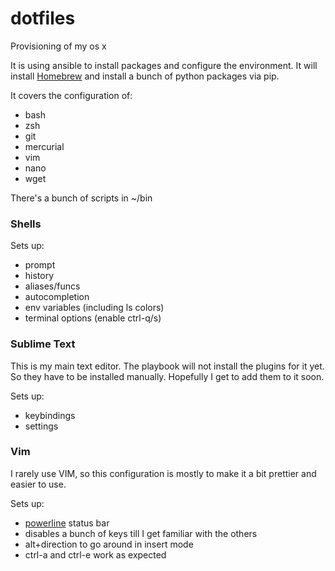 dotfiles
========

Provisioning of my os x

It is using ansible to install packages and configure the environment.
It will install [Homebrew](http://brew.sh) and install a bunch of python
packages via pip.


It covers the configuration of:
  * bash
  * zsh
  * git
  * mercurial
  * vim
  * nano
  * wget

There's a bunch of scripts in ~/bin


### Shells

Sets up:
  * prompt
  * history
  * aliases/funcs
  * autocompletion
  * env variables (including ls colors)
  * terminal options (enable ctrl-q/s)


### Sublime Text

This is my main text editor. The playbook will not install the plugins
for it yet. So they have to be installed manually.
Hopefully I get to add them to it soon.


Sets up:
  * keybindings
  * settings


### Vim

I rarely use VIM, so this configuration is mostly to make it a bit prettier
and easier to use.

Sets up:
  * [powerline](https://github.com/Lokaltog/powerline) status bar
  * disables a bunch of keys till I get familiar with the others
  * alt+direction to go around in insert mode
  * ctrl-a and ctrl-e work as expected
